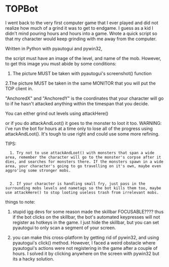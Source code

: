 # TOPBot


I went back to the very first computer game that I ever played and did not realize how much of a grind it was to get to endgame. I guess as a kid I didn't mind pouring hours and hours into a game. Wrote a quick script so that my character would keep grinding with me away from the computer.


Written in Python with pyautogui and pywin32,

the script must have an image of the level, and name of the mob. However, to get this image you must abide by some conditions:

  1. The picture MUST be taken with pyautogui's screenshot() function
  
  
  2.The picture MUST be taken in the same MONITOR that you will put the TOP client in.
  
  
"AnchoredX" and "AnchoredY" is the coordinates that your character will go to if he hasn't attacked anything within the timespan that you decide. 

You can either grind out levels using attackHere()

or if you do attackAndLoot() it goes to the monster to loot it too.
  WARNING: i've run the bot for hours at a time only to lose all of the progress using attackAndLoot(). It's tough to use right and could use some more refining.
  
  TIPS:
  
      1. Try not to use attackAndLoot() with monsters that span a wide area, remember the character will go to the monster's corpse after it dies, and searches for monsters there. If the monsters spawn in a wide area, your character's going to go travelling on it's own, maybe even aggro'ing some stronger mobs.
      
      
      2. If your character is handling small fry, just pass in the surrounding mobs levels and nametags so the bot kills them too, maybe use attackHere() to stop looting useless trash from irrelevant mobs.
      
      
 
 things to note:


1. stupid igg devs for some reason made the skillbar FOCUSABLE???? thus if the bot clicks on the skillbar, the bot's automated keypresses will not register as hotkeys in the game. I just hide the skillbar, but you can set pyautogui to only scan a segment of your screen.

2. you can make this cross-platform by getting rid of pywin32, and using pyautogui's click() method. However, I faced a weird obstacle where pyautogui's actions were not registering in the game after a couple of hours. I solved it by clicking anywhere on the screen with pywin32 but its a hacky solution.
      
